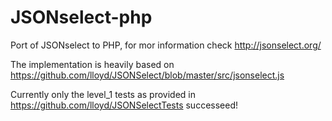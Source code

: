 JSONselect-php
==============

Port of JSONselect to PHP, for mor information check http://jsonselect.org/ 


The implementation is heavily based on https://github.com/lloyd/JSONSelect/blob/master/src/jsonselect.js


Currently only the level_1 tests as provided in https://github.com/lloyd/JSONSelectTests successeed!

